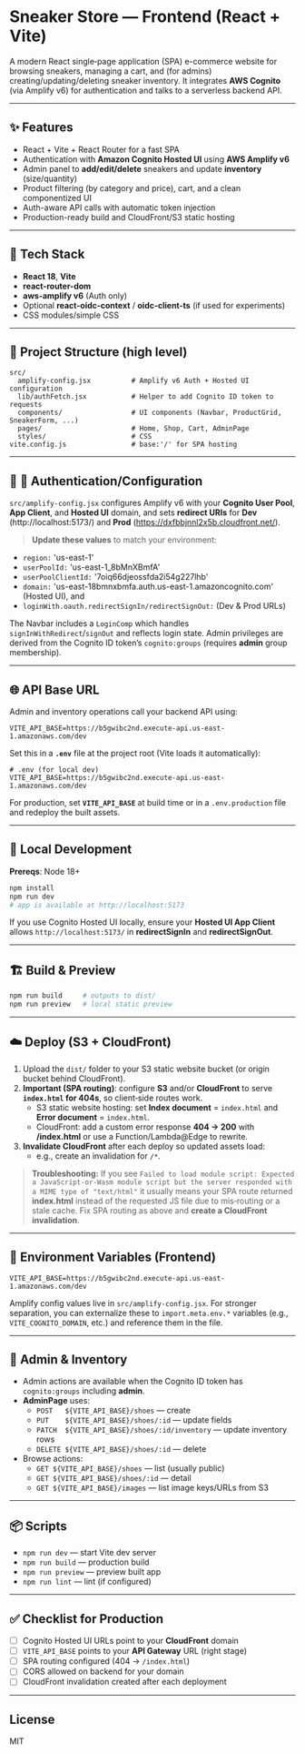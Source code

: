 # Sneaker Store — Frontend (React + Vite)

A modern React single‑page application (SPA) e-commerce website for browsing sneakers, managing a cart, and (for admins) creating/updating/deleting sneaker inventory. It integrates **AWS Cognito** (via Amplify v6) for authentication and talks to a serverless backend API.

---

## ✨ Features
- React + Vite + React Router for a fast SPA
- Authentication with **Amazon Cognito Hosted UI** using **AWS Amplify v6**
- Admin panel to **add/edit/delete** sneakers and update **inventory** (size/quantity)
- Product filtering (by category and price), cart, and a clean componentized UI
- Auth-aware API calls with automatic token injection
- Production-ready build and CloudFront/S3 static hosting

---

## 🧱 Tech Stack
- **React 18**, **Vite**
- **react-router-dom**
- **aws-amplify v6** (Auth only)
- Optional **react-oidc-context** / **oidc-client-ts** (if used for experiments)
- CSS modules/simple CSS

---

## 📁 Project Structure (high level)
```
src/
  amplify-config.jsx          # Amplify v6 Auth + Hosted UI configuration
  lib/authFetch.jsx           # Helper to add Cognito ID token to requests
  components/                 # UI components (Navbar, ProductGrid, SneakerForm, ...)
  pages/                      # Home, Shop, Cart, AdminPage
  styles/                     # CSS
vite.config.js                # base:'/' for SPA hosting
```

---

## 🔐 🔧 Authentication/Configuration
`src/amplify-config.jsx` configures Amplify v6 with your **Cognito User Pool**, **App Client**, and **Hosted UI** domain, and sets **redirect URIs** for **Dev** (http://localhost:5173/) and **Prod** (https://dxfbbjnnl2x5b.cloudfront.net/).

> **Update these values** to match your environment:
- `region:` 'us-east-1' 
- `userPoolId:` 'us-east-1_8bMnXBmfA'
- `userPoolClientId:` '7oiq66djeossfda2i54g227lhb'
- `domain:` 'us-east-18bmnxbmfa.auth.us-east-1.amazoncognito.com' (Hosted UI), and
- `loginWith.oauth.redirectSignIn/redirectSignOut:` (Dev & Prod URLs)

The Navbar includes a `LoginComp` which handles `signInWithRedirect`/`signOut` and reflects login state. Admin privileges are derived from the Cognito ID token’s `cognito:groups` (requires **admin** group membership).

---

## 🌐 API Base URL
Admin and inventory operations call your backend API using:
```
VITE_API_BASE=https://b5gwibc2nd.execute-api.us-east-1.amazonaws.com/dev
```
Set this in a **`.env`** file at the project root (Vite loads it automatically):
```
# .env (for local dev)
VITE_API_BASE=https://b5gwibc2nd.execute-api.us-east-1.amazonaws.com/dev
```

For production, set **`VITE_API_BASE`** at build time or in a `.env.production` file and redeploy the built assets.

---

## 🚀 Local Development
**Prereqs**: Node 18+

```bash
npm install
npm run dev
# app is available at http://localhost:5173
```

If you use Cognito Hosted UI locally, ensure your **Hosted UI App Client** allows `http://localhost:5173/` in **redirectSignIn** and **redirectSignOut**.

---

## 🏗️ Build & Preview
```bash
npm run build     # outputs to dist/
npm run preview   # local static preview
```

---

## ☁️ Deploy (S3 + CloudFront)
1. Upload the `dist/` folder to your S3 static website bucket (or origin bucket behind CloudFront).
2. **Important (SPA routing)**: configure **S3** and/or **CloudFront** to serve **`index.html` for 404s**, so client‑side routes work.
   - S3 static website hosting: set **Index document** = `index.html` and **Error document** = `index.html`.
   - CloudFront: add a custom error response **404 → 200** with **/index.html** or use a Function/Lambda@Edge to rewrite.
3. **Invalidate CloudFront** after each deploy so updated assets load:
   - e.g., create an invalidation for `/*`.

> **Troubleshooting:** If you see `Failed to load module script: Expected a JavaScript-or-Wasm module script but the server responded with a MIME type of "text/html"` it usually means your SPA route returned **index.html** instead of the requested JS file due to mis‑routing or a stale cache. Fix SPA routing as above and **create a CloudFront invalidation**.

---

## 🔧 Environment Variables (Frontend)
`VITE_API_BASE=https://b5gwibc2nd.execute-api.us-east-1.amazonaws.com/dev` 

Amplify config values live in `src/amplify-config.jsx`. For stronger separation, you can externalize these to `import.meta.env.*` variables (e.g., `VITE_COGNITO_DOMAIN`, etc.) and reference them in the file.

---

## 🧪 Admin & Inventory
- Admin actions are available when the Cognito ID token has `cognito:groups` including **admin**.
- **AdminPage** uses:
  - `POST   ${VITE_API_BASE}/shoes` — create
  - `PUT    ${VITE_API_BASE}/shoes/:id` — update fields
  - `PATCH  ${VITE_API_BASE}/shoes/:id/inventory` — update inventory rows
  - `DELETE ${VITE_API_BASE}/shoes/:id` — delete
- Browse actions:
  - `GET ${VITE_API_BASE}/shoes` — list (usually public)
  - `GET ${VITE_API_BASE}/shoes/:id` — detail
  - `GET ${VITE_API_BASE}/images` — list image keys/URLs from S3

---

## 📦 Scripts
- `npm run dev` — start Vite dev server
- `npm run build` — production build
- `npm run preview` — preview built app
- `npm run lint` — lint (if configured)

---

## ✅ Checklist for Production
- [ ] Cognito Hosted UI URLs point to your **CloudFront** domain
- [ ] `VITE_API_BASE` points to your **API Gateway** URL (right stage)
- [ ] SPA routing configured (404 → `/index.html`)
- [ ] CORS allowed on backend for your domain
- [ ] CloudFront invalidation created after each deployment

---

## License
MIT 
